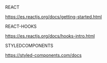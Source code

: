 REACT

https://es.reactjs.org/docs/getting-started.html

REACT-HOOKS

https://es.reactjs.org/docs/hooks-intro.html

STYLEDCOMPONENTS

https://styled-components.com/docs

